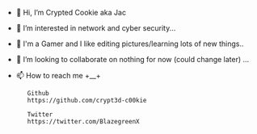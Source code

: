 - 👋 Hi, I’m Crypted Cookie aka Jac
- 👀 I’m interested in network and cyber security...
- 🌱 I'm a Gamer and I like editing pictures/learning lots of new things..
- 💞️ I’m looking to collaborate on nothing for now (could change later) ...
- 📫 How to reach me +__+

         Github
         https://github.com/crypt3d-c00kie
         
         Twitter
         https://twitter.com/BlazegreenX

<!---
crypt3d-c00kie/crypt3d-c00kie is a ✨ special ✨ repository because its `README.md` (this file) appears on your GitHub profile.
You can click the Preview link to take a look at your changes.
--->
